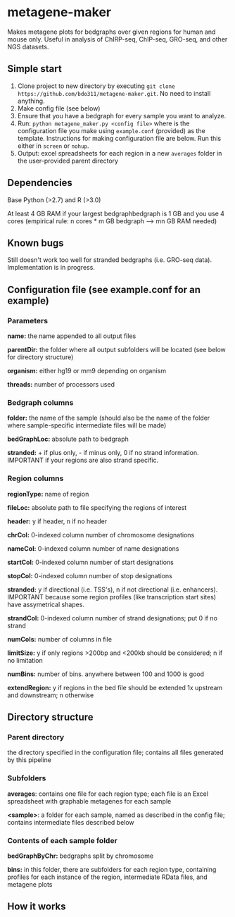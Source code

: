 metagene-maker
==============

Makes metagene plots for bedgraphs over given regions for human and mouse only. Useful in analysis of ChIRP-seq, ChIP-seq, GRO-seq, and other NGS datasets.

Simple start
----------

1. Clone project to new directory by executing `git clone https://github.com/bdo311/metagene-maker.git`. No need to install anything.
2. Make config file (see below)
3. Ensure that you have a bedgraph for every sample you want to analyze.
4. Run: `python metagene_maker.py <config file>` where <config file> is the configuration file you make using `example.conf` (provided) as the template. Instructions for making configuration file are below. Run this either in `screen` or `nohup`.
5. Output: excel spreadsheets for each region in a new `averages` folder in the user-provided parent directory

Dependencies
--------

Base Python (>2.7) and R (>3.0)

At least 4 GB RAM if your largest bedgraphbedgraph is 1 GB and you use 4 cores (empirical rule: n cores * m GB bedgraph --> mn GB RAM needed)

Known bugs
--------

Still doesn't work too well for stranded bedgraphs (i.e. GRO-seq data). Implementation is in progress.

Configuration file (see example.conf for an example)
--------

### Parameters
**name:** the name appended to all output files

**parentDir:** the folder where all output subfolders will be located (see below for directory structure)

**organism:** either hg19 or mm9 depending on organism

**threads:** number of processors used

### Bedgraph columns
**folder:** the name of the sample (should also be the name of the folder where sample-specific intermediate files will be made)

**bedGraphLoc:** absolute path to bedgraph

**stranded:** + if plus only, - if minus only, 0 if no strand information. IMPORTANT if your regions are also strand specific.

### Region columns
**regionType:** name of region

**fileLoc:** absolute path to file specifying the regions of interest

**header:** y if header, n if no header

**chrCol:** 0-indexed column number of chromosome designations

**nameCol:** 0-indexed column number of name designations

**startCol:** 0-indexed column number of start designations

**stopCol:** 0-indexed column number of stop designations

**stranded:** y if directional (i.e. TSS's), n if not directional (i.e. enhancers). IMPORTANT because some region profiles (like transcription start sites) have assymetrical shapes.

**strandCol:** 0-indexed column number of strand designations; put 0 if no strand

**numCols:** number of columns in file

**limitSize:** y if only regions >200bp and <200kb should be considered; n if no limitation

**numBins:** number of bins. anywhere between 100 and 1000 is good

**extendRegion:** y if regions in the bed file should be extended 1x upstream and downstream; n otherwise

Directory structure
------

### Parent directory
the directory specified in the configuration file; contains all files generated by this pipeline

### Subfolders

**averages**: contains one file for each region type; each file is an Excel spreadsheet with graphable metagenes for each sample

**\<sample\>**: a folder for each sample, named as described in the config file; contains intermediate files described below

### Contents of each sample folder

**bedGraphByChr:** bedgraphs split by chromosome

**bins:** in this folder, there are subfolders for each region type, containing profiles for each instance of the region, intermediate RData files, and metagene plots

How it works
------------
